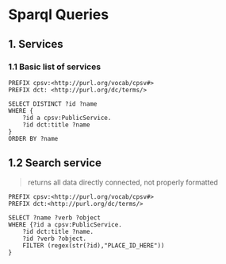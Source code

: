 # Sparql Queries

## 1. Services

### 1.1 Basic list of services

    PREFIX cpsv:<http://purl.org/vocab/cpsv#>
    PREFIX dct: <http://purl.org/dc/terms/>

    SELECT DISTINCT ?id ?name
    WHERE {
        ?id a cpsv:PublicService.
        ?id dct:title ?name
    } 
    ORDER BY ?name

## 1.2 Search service
> returns all data directly connected, not properly formatted

    PREFIX cpsv:<http://purl.org/vocab/cpsv#>
    PREFIX dct:<http://purl.org/dc/terms/>
    
    SELECT ?name ?verb ?object
    WHERE {?id a cpsv:PublicService.
        ?id dct:title ?name.
        ?id ?verb ?object.
        FILTER (regex(str(?id),"PLACE_ID_HERE"))
    }
